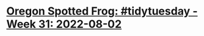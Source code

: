 # [Oregon Spotted Frog:  #tidytuesday - Week 31: 2022-08-02](https://github.com/rfordatascience/tidytuesday/tree/master/data/2022/2022-08-02)


